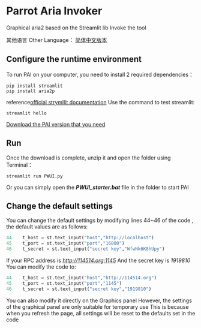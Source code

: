 # Parrot Aria Invoker
Graphical aria2 based on the Streamlit lib Invoke the tool

其他语言 Other Language：
[简体中文版本](README_cns.md)

## Configure the runtime environment
To run PAI on your computer, you need to install 2 required dependencies：
```shell
pip install streamlit
pip install aria2p
```
reference[official strymllit documentation](https://docs.streamlit.io/get-started/installation)
Use the command to test streamlit:
```shell
streamlit hello
```
[Download the PAI version that you need](https://github.com/Squirrel963/Parrot_Aria_Invoker/releases/tag/release)

## Run
Once the download is complete, unzip it and open the folder using Terminal：
```shell
streamlit run PWUI.py
```
Or you can simply open the ***PWUI_starter.bat*** file in the folder to start PAI

## Change the default settings
You can change the default settings by modifying lines 44~46 of the code , the default values are as follows:
```python
44    t_host = st.text_input("host","http://localhost")
45    t_port = st.text_input("port","16800")
46    t_secret = st.text_input("secret key","WfwNk6K8hUpy")
```
If your RPC address is *http://114514.org:1145*
And the secret key is *1919810*
You can modify the code to:
```python
44    t_host = st.text_input("host","http://114514.org")
45    t_port = st.text_input("port","1145")
46    t_secret = st.text_input("secret key","1919810")
```

You can also modify it directly on the Graphics panel
However, the settings of the graphical panel are only suitable for temporary use
This is because when you refresh the page, all settings will be reset to the defaults set in the code

